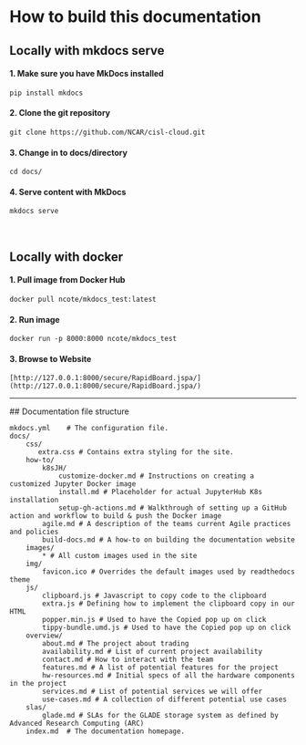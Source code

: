 # How to build this documentation

## Locally with mkdocs serve

#### 1.  Make sure you have MkDocs installed
    pip install mkdocs
#### 2.  Clone the git repository
    git clone https://github.com/NCAR/cisl-cloud.git
#### 3.  Change in to docs/directory
    cd docs/
#### 4.  Serve content with MkDocs
    mkdocs serve
<br>

## Locally with docker

#### 1. Pull image from Docker Hub
    docker pull ncote/mkdocs_test:latest

#### 2. Run image
    docker run -p 8000:8000 ncote/mkdocs_test

#### 3. Browse to Website
    [http://127.0.0.1:8000/secure/RapidBoard.jspa/](http://127.0.0.1:8000/secure/RapidBoard.jspa/)

<hr>
## Documentation file structure

    mkdocs.yml    # The configuration file.
    docs/
        css/
           extra.css # Contains extra styling for the site. 
        how-to/
            k8sJH/
                customize-docker.md # Instructions on creating a customized Jupyter Docker image
                install.md # Placeholder for actual JupyterHub K8s installation
                setup-gh-actions.md # Walkthrough of setting up a GitHub action and workflow to build & push the Docker image
            agile.md # A description of the teams current Agile practices and policies
            build-docs.md # A how-to on building the documentation website
        images/
            * # All custom images used in the site
        img/
            favicon.ico # Overrides the default images used by readthedocs theme
        js/
            clipboard.js # Javascript to copy code to the clipboard
            extra.js # Defining how to implement the clipboard copy in our HTML
            popper.min.js # Used to have the Copied pop up on click
            tippy-bundle.umd.js # Used to have the Copied pop up on click
        overview/   
            about.md # The project about trading
            availability.md # List of current project availability 
            contact.md # How to interact with the team
            features.md # A list of potential features for the project
            hw-resources.md # Initial specs of all the hardware components in the project
            services.md # List of potential services we will offer
            use-cases.md # A collection of different potential use cases
        slas/
            glade.md # SLAs for the GLADE storage system as defined by Advanced Research Computing (ARC)
        index.md  # The documentation homepage.
        